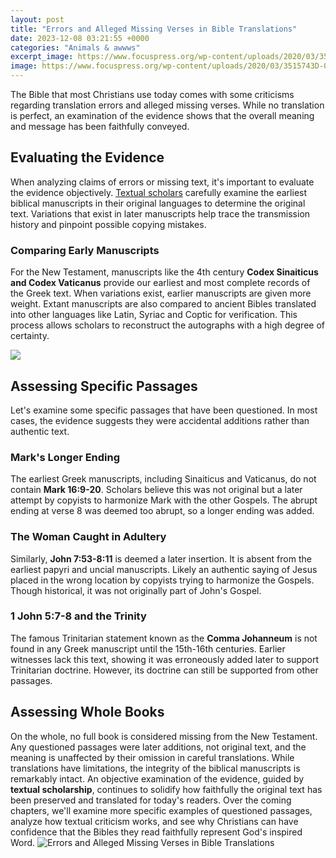 ```yaml
---
layout: post
title: "Errors and Alleged Missing Verses in Bible Translations"
date: 2023-12-08 03:21:55 +0000
categories: "Animals & awwws"
excerpt_image: https://www.focuspress.org/wp-content/uploads/2020/03/3515743D-0E67-415E-902C-F6201E40B690-324-000000A891B2CA0B-480x450.png
image: https://www.focuspress.org/wp-content/uploads/2020/03/3515743D-0E67-415E-902C-F6201E40B690-324-000000A891B2CA0B-480x450.png
---
```


The Bible that most Christians use today comes with some criticisms regarding translation errors and alleged missing verses. While no translation is perfect, an examination of the evidence shows that the overall meaning and message has been faithfully conveyed. 
## Evaluating the Evidence 
When analyzing claims of errors or missing text, it's important to evaluate the evidence objectively. [Textual scholars](https://store.fi.io.vn/chihuahua-summer-vintage3422-t-shirt) carefully examine the earliest biblical manuscripts in their original languages to determine the original text. Variations that exist in later manuscripts help trace the transmission history and pinpoint possible copying mistakes.
### Comparing Early Manuscripts
For the New Testament, manuscripts like the 4th century **Codex Sinaiticus and Codex Vaticanus** provide our earliest and most complete records of the Greek text. When variations exist, earlier manuscripts are given more weight. Extant manuscripts are also compared to ancient Bibles translated into other languages like Latin, Syriac and Coptic for verification. This process allows scholars to reconstruct the autographs with a high degree of certainty.

![](https://avoidjw.org/wp-content/uploads/2015/02/the-missing-verses-668x313.jpg)
## Assessing Specific Passages
Let's examine some specific passages that have been questioned. In most cases, the evidence suggests they were accidental additions rather than authentic text. 
### Mark's Longer Ending
The earliest Greek manuscripts, including Sinaiticus and Vaticanus, do not contain **Mark 16:9-20**. Scholars believe this was not original but a later attempt by copyists to harmonize Mark with the other Gospels. The abrupt ending at verse 8 was deemed too abrupt, so a longer ending was added.
### The Woman Caught in Adultery 
Similarly, **John 7:53-8:11** is deemed a later insertion. It is absent from the earliest papyri and uncial manuscripts. Likely an authentic saying of Jesus placed in the wrong location by copyists trying to harmonize the Gospels. Though historical, it was not originally part of John's Gospel. 
### 1 John 5:7-8 and the Trinity
The famous Trinitarian statement known as the **Comma Johanneum** is not found in any Greek manuscript until the 15th-16th centuries. Earlier witnesses lack this text, showing it was erroneously added later to support Trinitarian doctrine. However, its doctrine can still be supported from other passages.
## Assessing Whole Books
On the whole, no full book is considered missing from the New Testament. Any questioned passages were later additions, not original text, and the meaning is unaffected by their omission in careful translations. While translations have limitations, the integrity of the biblical manuscripts is remarkably intact. An objective examination of the evidence, guided by **textual scholarship**, continues to solidify how faithfully the original text has been preserved and translated for today's readers.
Over the coming chapters, we'll examine more specific examples of questioned passages, analyze how textual criticism works, and see why Christians can have confidence that the Bibles they read faithfully represent God's inspired Word.
![Errors and Alleged Missing Verses in Bible Translations](https://www.focuspress.org/wp-content/uploads/2020/03/3515743D-0E67-415E-902C-F6201E40B690-324-000000A891B2CA0B-480x450.png)